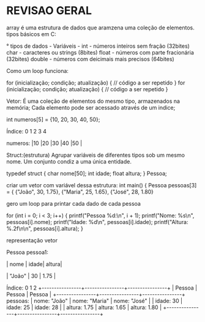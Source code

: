 # REVISAO GERAL

array é uma estrutura de dados que aramzena uma coleção de elementos.
tipos básicos em C:

° tipos de dados - Variáveis -
int - números inteiros sem fração (32bites)
char - caracteres ou strings (8bites)
float - números com parte fracionária (32bites)
double - números com deicimais mais precisos (64bites)

Como um loop funciona:

for (inicialização; condição; atualização) {
    // código a ser repetido
}
for (inicialização; condição; atualização) {
    // código a ser repetido
}

Vetor: 
É uma coleção de elementos do mesmo tipo, armazenados na memória;
Cada elemento pode ser acessado através de um indice;

int numeros[5] = {10, 20, 30, 40, 50};

Índice:   0   1   2   3   4

numeros: |10 |20 |30 |40 |50 |


Struct:(estrutura) 
Agrupar variáveis de diferentes tipos sob um mesmo nome.
Um conjunto condiz a uma única entidade.

typedef struct {
    char nome[50];
    int idade;
    float altura;
} Pessoa;

criar um vetor com variável dessa estrutura:
int main() {
    Pessoa pessoas[3] = {
        {"João", 30, 1.75},
        {"Maria", 25, 1.65},
        {"José", 28, 1.80}

gero um loop para printar cada dado de cada pessoa

for (int i = 0; i < 3; i++) {
    printf("Pessoa %d:\n", i + 1);
    printf("Nome: %s\n", pessoas[i].nome);
    printf("Idade: %d\n", pessoas[i].idade);
    printf("Altura: %.2f\n\n", pessoas[i].altura);
}

representação vetor 

Pessoa pessoa1:


|       nome         | idade| altura|


| "João"             |  30  |  1.75 |




Índice:    0                1               2
         +----------------+----------------+----------------+
         | Pessoa         | Pessoa         | Pessoa         |
         +----------------+----------------+----------------+
pessoas: | nome: "João"   | nome: "Maria"  | nome: "José"   |
         | idade: 30      | idade: 25      | idade: 28      |
         | altura: 1.75   | altura: 1.65   | altura: 1.80   |
         +----------------+----------------+----------------+


